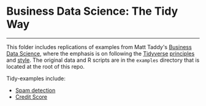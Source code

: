 # Business Data Science: The Tidy Way

---

This folder includes replications of examples from Matt Taddy's [Business Data Science](https://www.amazon.com/Business-Data-Science-Combining-Accelerate/dp/1260452778), where the emphasis is on following the [Tidyverse](https://www.tidyverse.org) [principles](https://principles.tidyverse.org) and [style](https://style.tidyverse.org).  The original data and R scripts are in the `examples` directory that is located at the root of this repo.

Tidy-examples include:

+ [Spam detection](https://raw.githack.com/TaddyLab/BDS/master/notebooks/tidy-examples/spam/spam.html)  
+ [Credit Score](https://raw.githack.com/TaddyLab/BDS/master/notebooks/tidy-examples/credit/credit.html)

